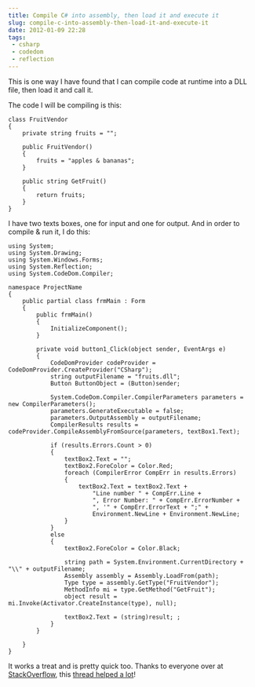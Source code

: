 ---title: Compile C# into assembly, then load it and execute itslug: compile-c-into-assembly-then-load-it-and-execute-itdate: 2012-01-09 22:28tags: - csharp - codedom - reflection---This is one way I have found that I can compile code at runtime into a DLL file, then load it and call it.

The code I will be compiling is this:

    class FruitVendor
    {
        private string fruits = "";

        public FruitVendor()
        {
            fruits = "apples & bananas";
        }

        public string GetFruit()
        {
            return fruits;
        }
    }

I have two texts boxes, one for input and one for output. And in order to compile & run it, I do this:

    using System;
    using System.Drawing;
    using System.Windows.Forms;
    using System.Reflection;
    using System.CodeDom.Compiler;

    namespace ProjectName
    {
        public partial class frmMain : Form
        {
            public frmMain()
            {
                InitializeComponent();
            }

            private void button1_Click(object sender, EventArgs e)
            {
                CodeDomProvider codeProvider = CodeDomProvider.CreateProvider("CSharp");
                string outputFilename = "fruits.dll";
                Button ButtonObject = (Button)sender;

                System.CodeDom.Compiler.CompilerParameters parameters = new CompilerParameters();
                parameters.GenerateExecutable = false;
                parameters.OutputAssembly = outputFilename;
                CompilerResults results = codeProvider.CompileAssemblyFromSource(parameters, textBox1.Text);

                if (results.Errors.Count > 0)
                {
                    textBox2.Text = "";
                    textBox2.ForeColor = Color.Red;
                    foreach (CompilerError CompErr in results.Errors)
                    {
                        textBox2.Text = textBox2.Text +
                            "Line number " + CompErr.Line +
                            ", Error Number: " + CompErr.ErrorNumber +
                            ", '" + CompErr.ErrorText + ";" +
                            Environment.NewLine + Environment.NewLine;
                    }
                }
                else
                {
                    textBox2.ForeColor = Color.Black;

                    string path = System.Environment.CurrentDirectory + "\\" + outputFilename;
                    Assembly assembly = Assembly.LoadFrom(path);
                    Type type = assembly.GetType("FruitVendor");
                    MethodInfo mi = type.GetMethod("GetFruit");
                    object result = mi.Invoke(Activator.CreateInstance(type), null);

                    textBox2.Text = (string)result; ;
                }
            }

        }
    }

It works a treat and is pretty quick too. Thanks to everyone over at [StackOverflow](http://www.stackoverflow.com/), this [thread helped a lot](http://stackoverflow.com/questions/8788338/is-there-a-way-i-can-parse-run-c-sharp-within-an-application-almost-like-a-scri)!
